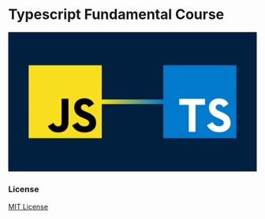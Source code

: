 # Typescript Fundamental Course

![Cover](./assets/cover.png)

### License

[MIT License](./LICENSE.md)
